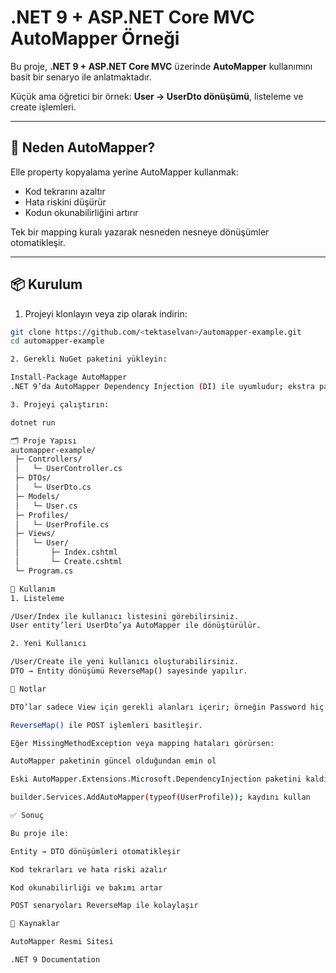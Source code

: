 # .NET 9 + ASP.NET Core MVC AutoMapper Örneği

Bu proje, **.NET 9 + ASP.NET Core MVC** üzerinde **AutoMapper** kullanımını basit bir senaryo ile anlatmaktadır.  

Küçük ama öğretici bir örnek: **User → UserDto dönüşümü**, listeleme ve create işlemleri.  

---

## 🎯 Neden AutoMapper?

Elle property kopyalama yerine AutoMapper kullanmak:

* Kod tekrarını azaltır
* Hata riskini düşürür
* Kodun okunabilirliğini artırır

Tek bir mapping kuralı yazarak nesneden nesneye dönüşümler otomatikleşir.

---

## 📦 Kurulum

1. Projeyi klonlayın veya zip olarak indirin:

```bash
git clone https://github.com/<tektaselvan>/automapper-example.git
cd automapper-example

2. Gerekli NuGet paketini yükleyin:

Install-Package AutoMapper
.NET 9’da AutoMapper Dependency Injection (DI) ile uyumludur; ekstra paket gerekmez.

3. Projeyi çalıştırın:

dotnet run

🗂 Proje Yapısı
automapper-example/
 ├─ Controllers/
 │   └─ UserController.cs
 ├─ DTOs/
 │   └─ UserDto.cs
 ├─ Models/
 │   └─ User.cs
 ├─ Profiles/
 │   └─ UserProfile.cs
 ├─ Views/
 │   └─ User/
 │       ├─ Index.cshtml
 │       └─ Create.cshtml
 └─ Program.cs

🧩 Kullanım
1. Listeleme

/User/Index ile kullanıcı listesini görebilirsiniz.
User entity’leri UserDto’ya AutoMapper ile dönüştürülür.

2. Yeni Kullanıcı

/User/Create ile yeni kullanıcı oluşturabilirsiniz.
DTO → Entity dönüşümü ReverseMap() sayesinde yapılır.

👀 Notlar

DTO’lar sadece View için gerekli alanları içerir; örneğin Password hiç DTO’ya gitmez.

ReverseMap() ile POST işlemleri basitleşir.

Eğer MissingMethodException veya mapping hataları görürsen:

AutoMapper paketinin güncel olduğundan emin ol

Eski AutoMapper.Extensions.Microsoft.DependencyInjection paketini kaldır

builder.Services.AddAutoMapper(typeof(UserProfile)); kaydını kullan

✅ Sonuç

Bu proje ile:

Entity → DTO dönüşümleri otomatikleşir

Kod tekrarları ve hata riski azalır

Kod okunabilirliği ve bakımı artar

POST senaryoları ReverseMap ile kolaylaşır

📌 Kaynaklar

AutoMapper Resmi Sitesi

.NET 9 Documentation
